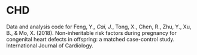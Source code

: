# CHD
Data and analysis code for Feng, Y.*, Cai, J.*, Tong, X., Chen, R., Zhu, Y., Xu, B., & Mo, X. (2018). Non-inheritable risk factors during pregnancy for congenital heart defects in offspring: a matched case-control study. International Journal of Cardiology.
